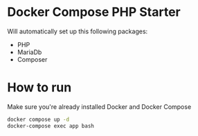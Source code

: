 # Docker Compose PHP Starter
Will automatically set up this following packages:
- PHP
- MariaDb
- Composer

# How to run
Make sure you're already installed Docker and Docker Compose
```bash
docker compose up -d
docker-compose exec app bash
```
